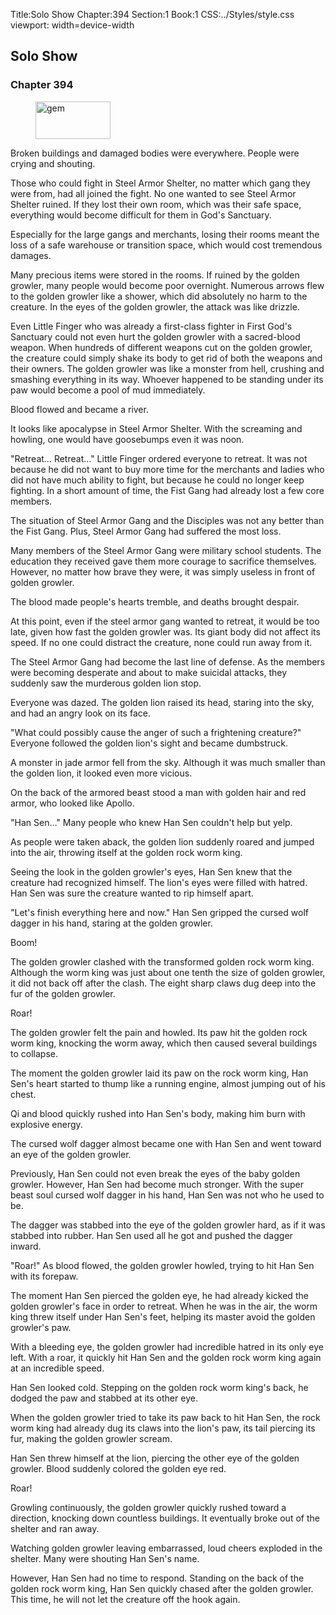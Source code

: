 Title:Solo Show 
Chapter:394 
Section:1 
Book:1 
CSS:../Styles/style.css 
viewport: width=device-width
  
## Solo Show
### Chapter 394
  
<figure>
	<img src="../Images/gem.gif" alt="gem" id="gem" width="120" height="60" />
</figure>
  

  
Broken buildings and damaged bodies were everywhere. People were crying and shouting.

Those who could fight in Steel Armor Shelter, no matter which gang they were from, had all joined the fight. No one wanted to see Steel Armor Shelter ruined. If they lost their own room, which was their safe space, everything would become difficult for them in God's Sanctuary.

Especially for the large gangs and merchants, losing their rooms meant the loss of a safe warehouse or transition space, which would cost tremendous damages.

Many precious items were stored in the rooms. If ruined by the golden growler, many people would become poor overnight. Numerous arrows flew to the golden growler like a shower, which did absolutely no harm to the creature. In the eyes of the golden growler, the attack was like drizzle.

Even Little Finger who was already a first-class fighter in First God's Sanctuary could not even hurt the golden growler with a sacred-blood weapon. When hundreds of different weapons cut on the golden growler, the creature could simply shake its body to get rid of both the weapons and their owners. The golden growler was like a monster from hell, crushing and smashing everything in its way. Whoever happened to be standing under its paw would become a pool of mud immediately.

Blood flowed and became a river.

It looks like apocalypse in Steel Armor Shelter. With the screaming and howling, one would have goosebumps even it was noon.

"Retreat… Retreat…" Little Finger ordered everyone to retreat. It was not because he did not want to buy more time for the merchants and ladies who did not have much ability to fight, but because he could no longer keep fighting. In a short amount of time, the Fist Gang had already lost a few core members.

The situation of Steel Armor Gang and the Disciples was not any better than the Fist Gang. Plus, Steel Armor Gang had suffered the most loss.

Many members of the Steel Armor Gang were military school students. The education they received gave them more courage to sacrifice themselves. However, no matter how brave they were, it was simply useless in front of golden growler.

The blood made people's hearts tremble, and deaths brought despair.

At this point, even if the steel armor gang wanted to retreat, it would be too late, given how fast the golden growler was. Its giant body did not affect its speed. If no one could distract the creature, none could run away from it.

The Steel Armor Gang had become the last line of defense. As the members were becoming desperate and about to make suicidal attacks, they suddenly saw the murderous golden lion stop.

Everyone was dazed. The golden lion raised its head, staring into the sky, and had an angry look on its face.

"What could possibly cause the anger of such a frightening creature?" Everyone followed the golden lion's sight and became dumbstruck.

A monster in jade armor fell from the sky. Although it was much smaller than the golden lion, it looked even more vicious.

On the back of the armored beast stood a man with golden hair and red armor, who looked like Apollo.

"Han Sen…" Many people who knew Han Sen couldn't help but yelp.

As people were taken aback, the golden lion suddenly roared and jumped into the air, throwing itself at the golden rock worm king.

Seeing the look in the golden growler's eyes, Han Sen knew that the creature had recognized himself. The lion's eyes were filled with hatred. Han Sen was sure the creature wanted to rip himself apart.

"Let's finish everything here and now." Han Sen gripped the cursed wolf dagger in his hand, staring at the golden growler.

Boom!

The golden growler clashed with the transformed golden rock worm king. Although the worm king was just about one tenth the size of golden growler, it did not back off after the clash. The eight sharp claws dug deep into the fur of the golden growler.

Roar!

The golden growler felt the pain and howled. Its paw hit the golden rock worm king, knocking the worm away, which then caused several buildings to collapse.

The moment the golden growler laid its paw on the rock worm king, Han Sen's heart started to thump like a running engine, almost jumping out of his chest.

Qi and blood quickly rushed into Han Sen's body, making him burn with explosive energy.

The cursed wolf dagger almost became one with Han Sen and went toward an eye of the golden growler.

Previously, Han Sen could not even break the eyes of the baby golden growler. However, Han Sen had become much stronger. With the super beast soul cursed wolf dagger in his hand, Han Sen was not who he used to be.

The dagger was stabbed into the eye of the golden growler hard, as if it was stabbed into rubber. Han Sen used all he got and pushed the dagger inward.

"Roar!" As blood flowed, the golden growler howled, trying to hit Han Sen with its forepaw.

The moment Han Sen pierced the golden eye, he had already kicked the golden growler's face in order to retreat. When he was in the air, the worm king threw itself under Han Sen's feet, helping its master avoid the golden growler's paw.

With a bleeding eye, the golden growler had incredible hatred in its only eye left. With a roar, it quickly hit Han Sen and the golden rock worm king again at an incredible speed.

Han Sen looked cold. Stepping on the golden rock worm king's back, he dodged the paw and stabbed at its other eye.

When the golden growler tried to take its paw back to hit Han Sen, the rock worm king had already dug its claws into the lion's paw, its tail piercing its fur, making the golden growler scream.

Han Sen threw himself at the lion, piercing the other eye of the golden growler. Blood suddenly colored the golden eye red.

Roar!

Growling continuously, the golden growler quickly rushed toward a direction, knocking down countless buildings. It eventually broke out of the shelter and ran away.

Watching golden growler leaving embarrassed, loud cheers exploded in the shelter. Many were shouting Han Sen's name.

However, Han Sen had no time to respond. Standing on the back of the golden rock worm king, Han Sen quickly chased after the golden growler. This time, he will not let the creature off the hook again.